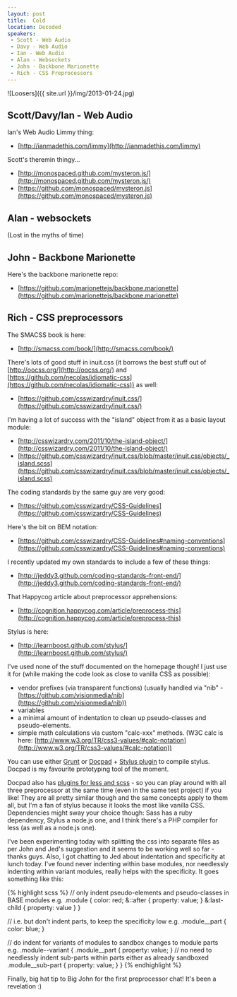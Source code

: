 ```yaml
---
layout: post
title:  Cold
location: Decoded
speakers:
 - Scott - Web Audio
 - Davy - Web Audio
 - Ian - Web Audio
 - Alan - Websockets
 - John - Backbone Marionette
 - Rich - CSS Preprocessors
---
```


![Loosers]({{ site.url }}/img/2013-01-24.jpg)

## Scott/Davy/Ian - Web Audio

Ian's Web Audio Limmy thing:

 - [http://ianmadethis.com/limmy](http://ianmadethis.com/limmy)

Scott's theremin thingy...

 - [http://monospaced.github.com/mysteron.js/](http://monospaced.github.com/mysteron.js/)
 - [https://github.com/monospaced/mysteron.js](https://github.com/monospaced/mysteron.js)



## Alan - websockets

(Lost in the myths of time)


## John - Backbone Marionette

Here's the backbone marionette repo:

 - [https://github.com/marionettejs/backbone.marionette](https://github.com/marionettejs/backbone.marionette)


## Rich - CSS preprocessors

The SMACSS book is here:

 - [http://smacss.com/book/](http://smacss.com/book/)

There's lots of good stuff in inuit.css (it borrows the best stuff out of [http://oocss.org/](http://oocss.org/) and [https://github.com/necolas/idiomatic-css](https://github.com/necolas/idiomatic-css)) as well:

 - [https://github.com/csswizardry/inuit.css/](https://github.com/csswizardry/inuit.css/)

I'm having a lot of success with the "island" object from it as a basic layout module:

 - [http://csswizardry.com/2011/10/the-island-object/](http://csswizardry.com/2011/10/the-island-object/)
 - [https://github.com/csswizardry/inuit.css/blob/master/inuit.css/objects/_island.scss](https://github.com/csswizardry/inuit.css/blob/master/inuit.css/objects/_island.scss)

The coding standards by the same guy are very good:

 - [https://github.com/csswizardry/CSS-Guidelines](https://github.com/csswizardry/CSS-Guidelines)

Here's the bit on BEM notation:

 - [https://github.com/csswizardry/CSS-Guidelines#naming-conventions](https://github.com/csswizardry/CSS-Guidelines#naming-conventions)

I recently updated my own standards to include a few of these things:

 - [http://jeddy3.github.com/coding-standards-front-end/](http://jeddy3.github.com/coding-standards-front-end/)

That Happycog article about preprocessor apprehensions:

 - [http://cognition.happycog.com/article/preprocess-this](http://cognition.happycog.com/article/preprocess-this)

Stylus is here:

 - [http://learnboost.github.com/stylus/](http://learnboost.github.com/stylus/)

I've used none of the stuff documented on the homepage though! I just use it for (while making the code look as close to vanilla CSS as possible):

- vendor prefixes (via transparent functions) (usually handled via "nib" - [https://github.com/visionmedia/nib](https://github.com/visionmedia/nib))
- variables
- a minimal amount of indentation to clean up pseudo-classes and pseudo-elements.
- simple math calculations via custom "calc-xxx" methods. (W3C calc is here: [http://www.w3.org/TR/css3-values/#calc-notation](http://www.w3.org/TR/css3-values/#calc-notation))

You can use either [Grunt](https://github.com/gruntjs/grunt-contrib-stylus/) or [Docpad](http://docpad.org/docs/install) + [Stylus plugin](https://github.com/docpad/docpad-plugin-stylus/) to compile stylus. Docpad is my favourite prototyping tool of the moment.

Docpad also has [plugins for less and scss](http://docpad.org/docs/plugins) - so you can play around with all three preprocessor at the same time (even in the same test project) if you like! They are all pretty similar though and the same concepts apply to them all, but I'm a fan of stylus because it looks the most like vanilla CSS. Dependencies might sway your choice though: Sass has a ruby dependency, Stylus a node.js one, and I think there's a PHP compiler for less (as well as a node.js one).

I've been experimenting today with splitting the css into separate files as per John and Jed's suggestion and it seems to be working well so far - thanks guys. Also, I got chatting to Jed about indentation and specificity at lunch today. I've found never indenting within base modules, nor needlessly indenting within variant modules, really helps with the specificity. It goes something like this:


{% highlight scss %}
// only indent pseudo-elements and pseudo-classes in BASE modules e.g.
.module {
    color: red;
    &::after {
        property: value;
    }
    &:last-child {
        property: value
    }
}

// i.e. but don't indent parts, to keep the specificity low e.g.
.module__part {
    color: blue;
}


// do indent for variants of modules to sandbox changes to module parts e.g.
.module--variant {
    .module__part {
        property: value;
    }
    // no need to needlessly indent sub-parts within parts either as already sandboxed
    .module__sub-part {
        property: value;
    }
}
{% endhighlight %}

Finally, big hat tip to Big John for the first preprocessor chat! It's been a revelation :)

